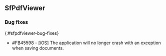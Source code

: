 ## SfPdfViewer

### Bug fixes
{:#sfpdfviewer-bug-fixes}

* \#FB45598 - [iOS] The application will no longer crash with an exception when saving documents.
